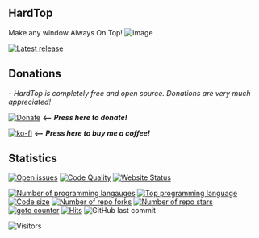 ## HardTop
Make any window Always On Top!
![image](https://user-images.githubusercontent.com/2292809/137415010-a479770e-034f-423d-ba32-ee1d9eae9ec9.png)

[![Latest release](https://img.shields.io/github/v/release/voltura/HardTop?label=download%20latest%20release&style=for-the-badge)](https://github.com/voltura/HardTop/releases/latest/download/HardTop.exe)

## Donations
*- HardTop is completely free and open source. Donations are very much appreciated!*

[![Donate](https://img.shields.io/badge/donate_via-paypal_or_card-blue)](https://www.paypal.com/donate?hosted_button_id=7PN65YXN64DBG) __⟵__ _**Press here to donate!**_

[![ko-fi](https://ko-fi.com/img/githubbutton_sm.svg)](https://ko-fi.com/G2G74W5F8) __⟵__ _**Press here to buy me a coffee!**_
   
## Statistics
[![Open issues](https://img.shields.io/github/issues/voltura/HardTop)](https://github.com/voltura/HardTop/issues)
[![Code Quality](https://img.shields.io/github/workflow/status/voltura/HardTop/CodeQL)]()
[![Website Status](https://img.shields.io/website?url=https%3A%2F%2Fvoltura.github.io%2FHardTop%2F)]()

[![Number of programming langauges](https://img.shields.io/github/languages/count/voltura/HardTop)]()
[![Top programming language](https://img.shields.io/github/languages/top/voltura/HardTop)]()
[![Code size](https://img.shields.io/github/languages/code-size/voltura/HardTop)]()
[![Number of repo forks](https://img.shields.io/github/forks/voltura/HardTop)]()
[![Number of repo stars](https://img.shields.io/github/stars/voltura/HardTop)]()
[![goto counter](https://img.shields.io/github/search/voltura/HardTop/goto)]()
[![Hits](https://hits.seeyoufarm.com/api/count/incr/badge.svg?url=https%3A%2F%2Fgithub.com%2Fvoltura%2FHardTop%2Fhit-counter&count_bg=%2379C83D&title_bg=%23555555&icon=&icon_color=%23E7E7E7&title=hits&edge_flat=false)]()
![GitHub last commit](https://img.shields.io/github/last-commit/voltura/HardTop?color=red)

![Visitors](https://estruyf-github.azurewebsites.net/api/VisitorHit?user=volturaf&repo=HardTop&countColorcountColor&countColor=%235690f2)
